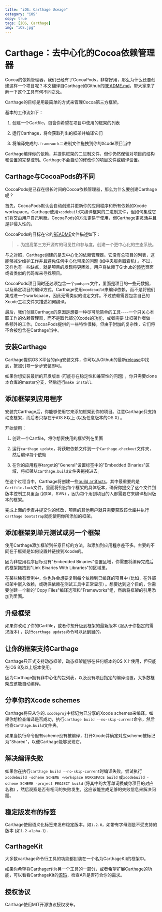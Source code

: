 ```yaml
---
title: "iOS: Carthage Useage"
category: "iOS"
copy: true
tags: [iOS, Carthage]
img: "iOS.jpg"
---
```

# Carthage：去中心化的Cocoa依赖管理器

Cocoa的依赖管理器，我们已经有了CocoaPods，非常好用，那么为什么还要创建这样一个项目呢？本文翻译自Carthage的Github的[README.md](https://github.com/Carthage/Carthage#adding-frameworks-to-an-application)，带大家来了解一下这个工具有何不同之处。

Carthage的目标是用最简单的方式来管理Cocoa第三方框架。

基本的工作流如下：

1. 创建一个Cartfile，包含你希望在项目中使用的框架的列表

2. 运行Carthage，将会获取列出的框架并编译它们

3. 将编译完成的`.framework`二进制文件拖拽到你的Xcode项目当中

Carthage编译你的依赖，并提供框架的二进制文件，但你仍然保留对项目的结构和设置的完整控制。Carthage不会自动的修改你的项目文件或编译设置。

## Carthage与CocoaPods的不同

CocoaPods是已存在很长时间的Cocoa依赖管理器，那么为什么要创建Carthage呢？

首先，CocoaPods默认会自动创建并更新你的应用程序和所有依赖的Xcode workspace。Carthage使用`xcodebuild`来编译框架的二进制文件，但如何集成它们将交由用户自己判断。CocoaPods的方法更易于使用，但Carthage更灵活并且是非侵入性的。

CocoaPods的目标在它的[README](https://github.com/CocoaPods/CocoaPods/blob/1703a3464674baecf54bd7e766f4b37ed8fc43f7/README.md)文件描述如下：

> ...为提高第三方开源库的可见性和参与度，创建一个更中心化的生态系统。

与之对照，Carthage创建的是去中心化的依赖管理器。它没有总项目的列表，这能够减少维护工作并且避免任何中心化带来的问题 (如中央服务器宕机) 。不过，这样也有一些缺点，就是项目的发现将更困难，用户将依赖于Github的[趋势](https://github.com/trending?l=swift)页面或者类似的代码库来寻找项目。

CocoaPods项目同时还必须包含一个`podspec`文件，里面是项目的一些元数据，以及确定项目的编译方式。Carthage使用`xcodebuild`来编译依赖，而不是将他们集成进一个workspace，因此无需类似的设定文件。不过依赖需要包含自己的Xcode工程文件来描述如何编译。

最后，我们创建Carthage的原因是想要一种尽可能简单的工具----一个只关心本职工作的依赖管理器，而不是取代部分Xcode的功能，或者需要 让框架作者做一些额外的工作。CocoaPods提供的一些特性很棒，但由于附加的复杂性，它们将不会被包含在Carthage当中。

## 安装Carthage

Carthage提供OS X平台的pkg安装文件，你可以从Github的最新[release](https://github.com/Carthage/Carthage/releases)中找到，按照引导一步步安装即可。

如果你想安装最新的开发版本 (可能存在稳定性和兼容性的问题) ，你只需要clone本仓库的master分支，然后运行`make install`.

## 添加框架到应用程序

安装完Carthage后，你能够使用它来添加框架到你的项目。注意Carthage只支持动态框架，而后者只存在于iOS 8以上 (以及任意版本的OS X) 。

开始使用：

1. 创建一个Cartfile，将你想要使用的框架列在里面

2. 运行`carthage update`，将获取依赖文件到一个`Carthage.checkout`文件夹，然后编译每个依赖

3. 在你的应用程序target的"General"设置标签中的"Embedded Binaries"区域，将框架从`Carthage.build`文件夹拖拽进去。

在这个过程当中，Carthage将创建一些[build artifacts](https://github.com/Carthage/Carthage/blob/master/Documentation/Artifacts.md)，其中最重要的是`Cartfile.lock`文件，里面将列出每个框架的具体版本，确保你提交了这个文件到版本控制工具里面 (如Git、SVN) ，因为每个用到项目的人都需要它来编译相同版本的框架。

完成上面的步骤并提交你的修改，项目的其他用户就只需要获取该仓库并执行`carthage bootstrap`就能使用你所添加的框架。

## 添加框架到单元测试或另一个框架

使用Carthage添加框架到任意目标的方法，和添加到应用程序差不多。主要的不同在于框架是如何设置并链接到Xcode的。

因为非应用程序目标没有"Embedded Binaries"设置区域，你需要将编译完成后的框架拖拽到"Link Binaries With Libraries"的区域里。

在某些稀有案例中，你也许会想要复制每个依赖到已编译的项目中 (比如，在外部框架中嵌入依赖，或确保依赖在测试工具中正常显示) 。想要达到这个目的，你需要创建一个新的"Copy Files"编译选项和"Frameworks"组，然后将框架的引用添加到里面。

## 升级框架

如果你改动了你的Cartfile，或者你想升级到框架的最新版本 (服从于你指定的需求版本) ，执行`carthage update`命令可以达到目的。

## 让你的框架支持Carthage

Carthage只正式支持动态框架，动态框架能够在任何版本的OS X上使用，但只能在iOS 8及以上版本使用。

因为Carthage拥有非中心化的包列表，以及没有项目指定的编译设置，大多数框架应该能自动编译。

## 分享你的Xcode schemes

Carthage将只从你的`.xcodeproj`中标记为已分享的Xcode schemes来编译。如果你想检查编译是否成功，执行`carthage build --no-skip-current`命令，然后检查`Carthage.build`文件夹。

如果当执行命令但有scheme没有被编译，打开Xcode并确定对应scheme被标记为"Shared"，以便Carthage能够发现它。

## 解决编译失败

如果你在执行`carthage build --no-skip-current`时编译失败，尝试执行`xcodebuild -scheme SCHEME -workspace WORKSPACE build` 或`xcodebuild -scheme SCHEME -project PROJECT build` (将其中的大写单词换成你项目的对应名称) ，然后观察是否有相同的失败发生，这应该能生成足够的失败信息来解决问题。

## 稳定版发布的标签

Carthage使用语义化标签来发布稳定版本。如`1.2.0`，如带有字母则是不受支持的版本 (如`1.2-alpha-1`) .

## CarthageKit

大多数carthage命令行工具的功能都封装在一个名为CarthageKit的框架中。

如果你希望将Carthage作为另一个工具的一部分，或者希望扩展Carthage的功能，可以看看CarthageKit的[源码](https://github.com/Carthage/Carthage/blob/master/CarthageKit)，检查API是否符合你的需求。

## 授权协议

Carthage使用MIT开源协议授权发布。
